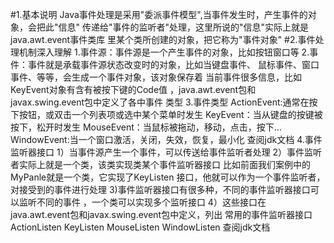 #1.基本说明
    Java事件处理是采用"委派事件模型",当事件发生时，产生事件的对象，会把此"信息"
    传递给"事件的监听者"处理，这里所说的"信息"实际上就是java.awt.event事件类库
    里某个类所创建的对象，把它称为"事件对象"
#2.事件处理机制深入理解
    1.事件源：事件源是一个产生事件的对象，比如按钮窗口等
    2.事件：事件就是承载事件源状态改变时的对象，比如当键盘事件、
      鼠标事件、窗口事件、等等，会生成一个事件对象，该对象保存着
      当前事件很多信息，比如KeyEvent对象有含有被按下键的Code值
      ，java.awt.event包和javax.swing.event包中定义了各中事件
      类型
    3.事件类型
        ActionEvent:通常在按下按钮，或双击一个列表项或选中某个菜单时发生
        KeyEvent：当从键盘的按键被按下，松开时发生
        MouseEvent：当鼠标被拖动，移动，点击，按下...
        WindowEvent:当一个窗口激活，关闭，失效，恢复，最小化
        查阅jdk文档
    4.事件监听器接口
        1）当事件源产生一个事件，可以传送给事件监听者处理
        2）事件监听者实际上就是一个类，该类实现类某个事件监听器接口
           比如前面我们案例中的MyPanle就是一个类，它实现了KeyListen
           接口，他就可以作为一个事件监听者，对接受到的事件进行处理
        3)事件监听器接口有很多种，不同的事件监听器接口可以监听不同的事件
          ，一个类可以实现多个监听接口
        4）这些接口在java.awt.event包和javax.swing.event包中定义，列出
           常用的事件监听器接口
           ActionListen
           KeyListen
           MouseListen
           WindowListen
           查阅jdk文档